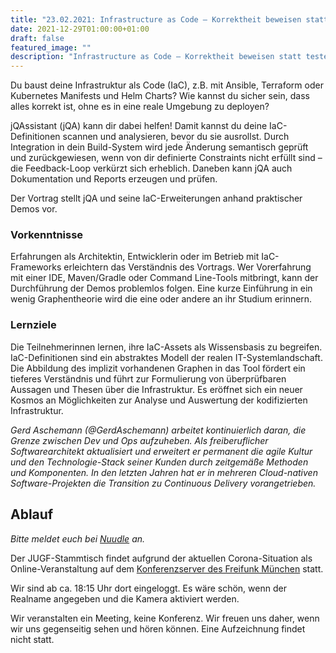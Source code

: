 ```yaml
---
title: "23.02.2021: Infrastructure as Code – Korrektheit beweisen statt testen"
date: 2021-12-29T01:00:00+01:00
draft: false
featured_image: ""
description: "Infrastructure as Code – Korrektheit beweisen statt testen"
---
```


Du baust deine Infrastruktur als Code (IaC), z.B. mit Ansible, Terraform oder Kubernetes Manifests und Helm Charts? Wie kannst du sicher sein, dass alles korrekt ist, ohne es in eine reale Umgebung zu deployen?

jQAssistant (jQA) kann dir dabei helfen! Damit kannst du deine IaC-Definitionen scannen und analysieren, bevor du sie ausrollst. Durch Integration in dein Build-System wird jede Änderung semantisch geprüft und zurückgewiesen, wenn von dir definierte Constraints nicht erfüllt sind – die Feedback-Loop verkürzt sich erheblich. Daneben kann jQA auch Dokumentation und Reports erzeugen und prüfen.

Der Vortrag stellt jQA und seine IaC-Erweiterungen anhand praktischer Demos vor.

### Vorkenntnisse

Erfahrungen als Architektin, Entwicklerin oder im Betrieb mit IaC-Frameworks erleichtern das Verständnis des Vortrags.
Wer Vorerfahrung mit einer IDE, Maven/Gradle oder Command Line-Tools mitbringt, kann der Durchführung der Demos problemlos folgen.
Eine kurze Einführung in ein wenig Graphentheorie wird die eine oder andere an ihr Studium erinnern.

### Lernziele

Die Teilnehmerinnen lernen, ihre IaC-Assets als Wissensbasis zu begreifen. IaC-Definitionen sind ein abstraktes Modell der realen IT-Systemlandschaft. Die Abbildung des implizit vorhandenen Graphen in das Tool fördert ein tieferes Verständnis und führt zur Formulierung von überprüfbaren Aussagen und Thesen über die Infrastruktur. Es eröffnet sich ein neuer Kosmos an Möglichkeiten zur Analyse und Auswertung der kodifizierten Infrastruktur.

_Gerd Aschemann (@GerdAschemann) arbeitet kontinuierlich daran, die Grenze zwischen Dev und Ops aufzuheben. Als freiberuflicher Softwarearchitekt aktualisiert und erweitert er permanent die agile Kultur und den Technologie-Stack seiner Kunden durch zeitgemäße Methoden und Komponenten. In den letzten Jahren hat er in mehreren Cloud-nativen Software-Projekten die Transition zu Continuous Delivery vorangetrieben._

## Ablauf 

_Bitte meldet euch bei [Nuudle](https://nuudel.digitalcourage.de/EOFDH1CDHdjKmWJp) an._

Der JUGF-Stammtisch findet aufgrund der aktuellen Corona-Situation als Online-Veranstaltung auf dem [Konferenzserver des Freifunk München](https://meet.ffmuc.net/jugfmeeting) statt.

Wir sind ab ca. 18:15 Uhr dort eingeloggt. Es wäre schön, wenn der Realname angegeben und die Kamera aktiviert werden.

Wir veranstalten ein Meeting, keine Konferenz. Wir freuen uns daher, wenn wir uns gegenseitig sehen und hören können.
Eine Aufzeichnung findet nicht statt.